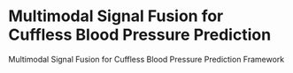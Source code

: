 # Multimodal Signal Fusion for Cuffless Blood Pressure Prediction
Multimodal Signal Fusion for Cuffless Blood Pressure Prediction Framework
